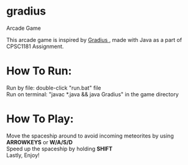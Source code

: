 # gradius
Arcade Game

This arcade game is inspired by <a href="https://en.wikipedia.org/wiki/Gradius"> Gradius </a>, made with Java as a part of CPSC1181 Assignment. 


<h1> How To Run: </h1>
Run by file: double-click "run.bat" file
<br>
Run on terminal: "javac *.java && java Gradius" in the game directory

<br>

<h1> How To Play: </h1>
Move the spaceship around to avoid incoming meteorites by using <b>ARROWKEYS</b> or <b>W/A/S/D</b> <br>
Speed up the spaceship by holding <b>SHIFT</b> <br>
Lastly, Enjoy!

